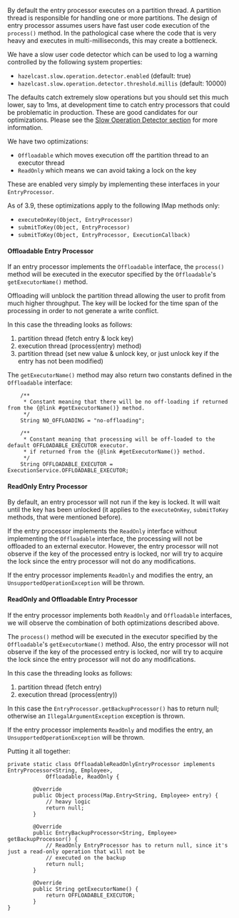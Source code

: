 

By default the entry processor executes on a partition thread. A partition thread is responsible for handling
one or more partitions. The design of entry processor assumes users have fast user code execution of the `process()` method.
In the pathological case where the code that is very heavy and executes in multi-milliseconds, this may create a bottleneck.

We have a slow user code detector which can be used to log a warning controlled by the following system properties:

- `hazelcast.slow.operation.detector.enabled` (default: true)
- `hazelcast.slow.operation.detector.threshold.millis` (default: 10000)

The defaults catch extremely slow operations but you should set this much lower, say to 1ms, at development time to catch entry processors that could be problematic in production. These are good candidates for our optimizations. Please see the [Slow Operation Detector section](/2100_Performance/400_Slow_Operation_Detector.md) for more information.

We have two optimizations:

- `Offloadable` which moves execution off the partition thread to an executor thread
- `ReadOnly` which means we can avoid taking a lock on the key

These are enabled very simply by implementing these interfaces in your `EntryProcessor`.

As of 3.9, these optimizations apply to the following IMap methods only:

- `executeOnKey(Object, EntryProcessor)`
- `submitToKey(Object, EntryProcessor)`
- `submitToKey(Object, EntryProcessor, ExecutionCallback)`

#### Offloadable Entry Processor

If an entry processor implements the `Offloadable` interface, the `process()` method will be executed in the executor
specified by the `Offloadable`'s `getExecutorName()` method.

Offloading will unblock the partition thread allowing the user to profit from much higher throughput.
The key will be locked for the time span of the processing in order to not generate a write conflict.

In this case the threading looks as follows:

1. partition thread (fetch entry & lock key)
2. execution thread (process(entry) method)
3. partition thread (set new value & unlock key, or just unlock key if the entry has not been modified)


The `getExecutorName()` method may also return two constants defined in the `Offloadable` interface:

```
    /**
     * Constant meaning that there will be no off-loading if returned from the {@link #getExecutorName()} method.
     */
    String NO_OFFLOADING = "no-offloading";

    /**
     * Constant meaning that processing will be off-loaded to the default OFFLOADABLE_EXECUTOR executor.
     * if returned from the {@link #getExecutorName()} method.
     */
    String OFFLOADABLE_EXECUTOR = ExecutionService.OFFLOADABLE_EXECUTOR;

```


#### ReadOnly Entry Processor

By default, an entry processor will not run if the key is locked.
It will wait until the key has been unlocked (it applies to the `executeOnKey`, `submitToKey` methods, that were mentioned before).

If the entry processor implements the `ReadOnly` interface without implementing the `Offloadable` interface, the processing will not
be offloaded to an external executor. However, the entry processor will not observe if the key of the processed entry is
locked, nor will try to acquire the lock since the entry processor will not do any modifications.

If the entry processor implements `ReadOnly` and modifies the entry, an `UnsupportedOperationException` will be thrown.


#### ReadOnly and Offloadable Entry Processor

If the entry processor implements both `ReadOnly` and `Offloadable` interfaces, we will observe the combination of both
optimizations described above.

The `process()` method will be executed in the executor specified by the `Offloadable`'s `getExecutorName()` method.
Also, the entry processor will not observe if the key of the processed entry is locked, nor will try to acquire the
lock since the entry processor will not do any modifications.

In this case the threading looks as follows:

1. partition thread (fetch entry)
2. execution thread (process(entry))

In this case the `EntryProcessor.getBackupProcessor()` has to return null; otherwise an `IllegalArgumentException`
exception is thrown.

If the entry processor implements `ReadOnly` and modifies the entry, an `UnsupportedOperationException` will be thrown.

Putting it all together:

```
private static class OffloadableReadOnlyEntryProcessor implements EntryProcessor<String, Employee>,
            Offloadable, ReadOnly {

        @Override
        public Object process(Map.Entry<String, Employee> entry) {
            // heavy logic
            return null;
        }

        @Override
        public EntryBackupProcessor<String, Employee> getBackupProcessor() {
            // ReadOnly EntryProcessor has to return null, since it's just a read-only operation that will not be
            // executed on the backup
            return null;
        }

        @Override
        public String getExecutorName() {
            return OFFLOADABLE_EXECUTOR;
        }
}
```